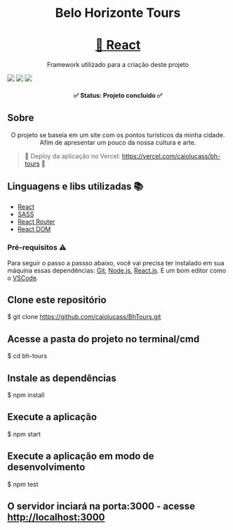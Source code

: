 <h1 align="center">Belo Horizonte Tours</h1>

<h1 align="center">
    <a href="https://pt-br.reactjs.org/">🔗 React</a>
</h1>
<p align="center">Framework utilizado para a criação deste projeto</p>

<img src="https://img.shields.io/github/issues/caiolucass/BhTours"/> <img src="https://img.shields.io/github/forks/caiolucass/BhTours"/> <img src="https://img.shields.io/github/stars/caiolucass/BhTours"/>

<h4 align="center"> 
	✅  Status: Projeto concluído ✅ 
</h4>

## Sobre
<p align="center">O projeto se baseia em um site com os pontos turísticos da minha cidade. Afim de apresentar um pouco da nossa cultura e arte.</p>

> 🚀 Deploy da aplicação no Vercel: https://vercel.com/caiolucass/bh-tours 🚀 

## Linguagens e libs utilizadas :books:

- [React](https://pt-br.reactjs.org/)
- [SASS](https://sass-lang.com/)
- [React Router](https://reactrouter.com/)
- [React DOM](https://pt-br.reactjs.org/docs/react-dom.html)

### Pré-requisitos :warning:

Para seguir o passo a passso abaixo, você vai precisa ter instalado em sua máquina essas dependências:
[Git](https://git-scm.com), [Node.js](https://nodejs.org/en/), [React.js](https://create-react-app.dev/docs/getting-started/).
E um bom editor como o [VSCode](https://code.visualstudio.com/).

## Clone este repositório
$ git clone <https://github.com/caiolucass/BhTours.git>

## Acesse a pasta do projeto no terminal/cmd
$ cd bh-tours

## Instale as dependências
$ npm install

## Execute a aplicação
$ npm start

## Execute a aplicação em modo de desenvolvimento
$ npm test

## O servidor inciará na porta:3000 - acesse <http://localhost:3000> 








